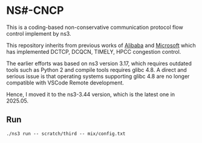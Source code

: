 # NS#-CNCP

This is a coding-based non-conservative communication protocol flow control implement by ns3.

This repository inherits from previous works of [Alibaba](https://github.com/alibaba-edu/High-Precision-Congestion-Control) and [Microsoft](https://github.com/bobzhuyb/ns3-rdma) which has implemented DCTCP, DCQCN, TIMELY, HPCC congestion control.

The earlier efforts was based on ns3 version 3.17, which requires outdated tools such as Python 2 and compile tools requires glibc 4.8. A direct and serious issue is that operating systems supporting glibc 4.8 are no longer compatible with VSCode Remote development.

Hence, I moved it to the ns3-3.44 version, which is the latest one in 2025.05.

## Run

```
./ns3 run -- scratch/third -- mix/config.txt
```
